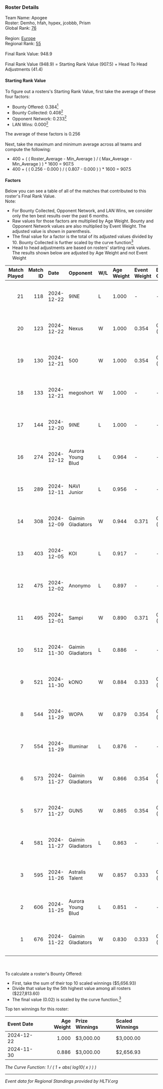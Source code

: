 ### Roster Details<br />
Team Name: Apogee<br />
Roster: Demho, hfah, hypex, jcobbb, Prism<br />
Global Rank: [76](../../standings_global_2025_01_16.md)<br />
<br />
Region: [Europe]( ../../standings_europe_2025_01_16.md)<br />
Regional Rank: [55]( ../../standings_europe_2025_01_16.md)<br />
<br />
Final Rank Value:  948.9<br />
<br />
Final Rank Value (948.9) = Starting Rank Value (907.5) + Head To Head Adjustments (41.4)<br />

#### Starting Rank Value<br />
To figure out a rosters's Starting Rank Value, first take the average of these four factors:<br />
- Bounty Offered: 0.384[<sup>1</sup>](#table2)
- Bounty Collected: 0.408[<sup>2</sup>](#table1)
- Opponent Network: 0.233[<sup>2</sup>](#table1)
- LAN Wins: 0.000[<sup>2</sup>](#table1)

The average of these factors is 0.256<br />
<br />
Next, take the maximum and minimum average across all teams and compute the following:<br />
- 400 + ( ( Roster_Average - Min_Average ) / ( Max_Average - Min_Average ) ) * 1600 = 907.5
- 400 + ( ( 0.256 - 0.000 ) / ( 0.807 - 0.000 ) ) * 1600 = 907.5


#### Factors<br />
Below you can see a table of all of the matches that contributed to this roster's Final Rank Value.<br />
Note:<br />

- For Bounty Collected, Opponent Network, and LAN Wins, we consider only the ten best results over the past 6 months.
- Raw values for those factors are multiplied by Age Weight. Bounty and Opponent Network values are also multiplied by Event Weight. The adjusted value is shown in parenthesis.
- The final value for a factor is the total of its adjusted values divided by 10. Bounty Collected is further scaled by the curve function[<sup>3</sup>](#curveFunction)
- Head to head adjustments are based on rosters' starting rank values. The results shown below are adjusted by Age Weight and not Event Weight
<span id="table1"></span><br />


| Match Played | Match ID | Date       | Opponent          | W/L | Age Weight | Event Weight | Bounty Collected | Opponent Network | LAN Wins  | H2H Adj. | Roster                            |
| -: | -: | :- | :- | :- | :- | :- | :- | :- | :- | -: | :- |
|           21 |      118 | 2024-12-22 | 9INE              | L   | 1.000      | -            | -                | -                | -         |   -12.37 | Demho, hfah, hypex, jcobbb, Prism |
|           20 |      123 | 2024-12-22 | Nexus             | W   | 1.000      | 0.354        | 0.401 (0.142)    | 0.765 (0.271)    | 0 (0.000) |    26.82 | Demho, hfah, hypex, jcobbb, Prism |
|           19 |      130 | 2024-12-21 | 500               | W   | 1.000      | 0.354        | 0.060 (0.021)    | 0.852 (0.302)    | 0 (0.000) |    22.33 | Demho, hfah, hypex, jcobbb, Prism |
|           18 |      133 | 2024-12-21 | megoshort         | W   | 1.000      | -            | -                | -                | 0 (0.000) |     2.69 | Demho, hfah, hypex, jcobbb, Prism |
|           17 |      144 | 2024-12-20 | 9INE              | L   | 1.000      | -            | -                | -                | -         |   -12.52 | Demho, hfah, hypex, jcobbb, Prism |
|           16 |      274 | 2024-12-12 | Aurora Young Blud | L   | 0.964      | -            | -                | -                | -         |   -12.81 | Demho, hfah, hypex, jcobbb, Prism |
|           15 |      289 | 2024-12-11 | NAVI Junior       | L   | 0.956      | -            | -                | -                | -         |    -8.70 | Demho, hfah, hypex, jcobbb, Prism |
|           14 |      308 | 2024-12-09 | Gaimin Gladiators | W   | 0.944      | 0.371        | 0.080 (0.028)    | 0.873 (0.305)    | 0 (0.000) |    16.38 | Demho, hfah, hypex, jcobbb, Prism |
|           13 |      403 | 2024-12-05 | KOI               | L   | 0.917      | -            | -                | -                | -         |   -12.95 | Demho, hfah, hypex, jcobbb, Prism |
|           12 |      475 | 2024-12-02 | Anonymo           | L   | 0.897      | -            | -                | -                | -         |   -19.15 | Demho, hfah, hypex, jcobbb, Prism |
|           11 |      495 | 2024-12-01 | Sampi             | W   | 0.890      | 0.371        | 0.042 (0.014)    | 0.283 (0.093)    | 0 (0.000) |    14.18 | Demho, hfah, hypex, jcobbb, Prism |
|           10 |      512 | 2024-11-30 | Gaimin Gladiators | L   | 0.886      | -            | -                | -                | -         |   -10.85 | Demho, hfah, hypex, jcobbb, Prism |
|            9 |      521 | 2024-11-30 | kONO              | W   | 0.884      | 0.333        | 0.045 (0.013)    | 0.735 (0.216)    | 0 (0.000) |    11.38 | Demho, hfah, hypex, jcobbb, Prism |
|            8 |      544 | 2024-11-29 | WOPA              | W   | 0.879      | 0.354        | 0.061 (0.019)    | 0.602 (0.188)    | 0 (0.000) |    13.53 | Demho, hfah, hypex, jcobbb, Prism |
|            7 |      554 | 2024-11-29 | Illuminar         | L   | 0.876      | -            | -                | -                | -         |   -15.64 | Demho, hfah, hypex, jcobbb, Prism |
|            6 |      573 | 2024-11-27 | Gaimin Gladiators | W   | 0.866      | 0.354        | 0.080 (0.025)    | 0.873 (0.267)    | 0 (0.000) |    16.37 | Demho, hfah, hypex, jcobbb, Prism |
|            5 |      577 | 2024-11-27 | GUN5              | W   | 0.865      | 0.354        | 0.224 (0.069)    | 1.000 (0.306)    | 0 (0.000) |    20.41 | Demho, hfah, hypex, jcobbb, Prism |
|            4 |      581 | 2024-11-27 | Gaimin Gladiators | L   | 0.863      | -            | -                | -                | -         |   -10.45 | Demho, hfah, hypex, jcobbb, Prism |
|            3 |      595 | 2024-11-26 | Astralis Talent   | W   | 0.857      | 0.333        | 0.005 (0.002)    | 0.476 (0.136)    | 0 (0.000) |     8.46 | Demho, hfah, hypex, jcobbb, Prism |
|            2 |      606 | 2024-11-25 | Aurora Young Blud | L   | 0.851      | -            | -                | -                | -         |   -11.86 | Demho, hfah, hypex, jcobbb, Prism |
|            1 |      676 | 2024-11-22 | Gaimin Gladiators | W   | 0.830      | 0.333        | 0.080 (0.022)    | 0.873 (0.241)    | -         |    16.15 | Demho, hfah, hypex, jcobbb, Prism |

<br />
<span id="table2"></span><br />
To calculate a roster's Bounty Offered:<br />

- First, take the sum of their top 10 scaled winnings ($5,656.93)
- Divide that value by the 5th highest value among all rosters ($227,813.60)
- The final value (0.02) is scaled by the curve function.[<sup>3</sup>](#curveFunction)

Top ten winnings for this roster:<br />

| Event Date | Age Weight | Prize Winnings | Scaled Winnings |
| :- | -: | :- | :- |
| 2024-12-22 |      1.000 | $3,000.00      | $3,000.00       |
| 2024-11-30 |      0.886 | $3,000.00      | $2,656.93       |


<span id="curveFunction"></span>_The Curve Function: 1 / ( 1 + abs( log10( x ) ) )_<br />

---
_Event data for Regional Standings provided by HLTV.org_<br />
